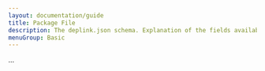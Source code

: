 ```yaml
---
layout: documentation/guide
title: Package File
description: The deplink.json schema. Explanation of the fields available in the package file (deplink.json).
menuGroup: Basic
---
```


...
